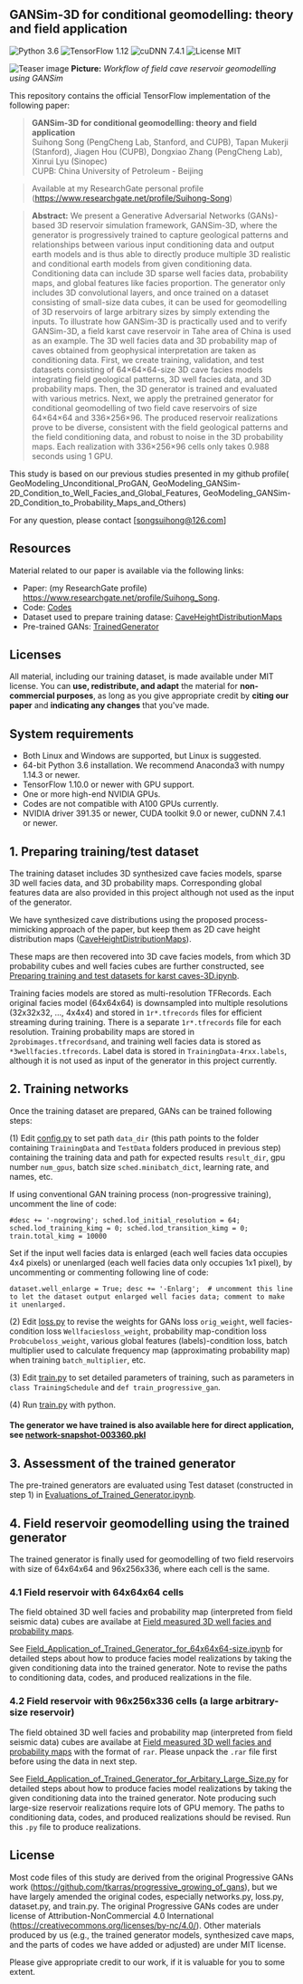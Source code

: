 ## GANSim-3D for conditional geomodelling: theory and field application
![Python 3.6](https://img.shields.io/badge/python-3.6-green.svg?style=plastic)
![TensorFlow 1.12](https://img.shields.io/badge/tensorflow-1.12-green.svg?style=plastic)
![cuDNN 7.4.1](https://img.shields.io/badge/cudnn-7.4.1-green.svg?style=plastic)
![License MIT](https://img.shields.io/badge/license-MIT-green.svg?style=plastic)

![Teaser image](./Workflow_of_field_application_of_GANSim.png) 
**Picture:** *Workflow of field cave reservoir geomodelling using GANSim*

This repository contains the official TensorFlow implementation of the following paper:

> **GANSim-3D for conditional geomodelling: theory and field application**<br>
> Suihong Song (PengCheng Lab, Stanford, and CUPB), Tapan Mukerji (Stanford), Jiagen Hou (CUPB), Dongxiao Zhang (PengCheng Lab), Xinrui Lyu (Sinopec) <br>
> CUPB: China University of Petroleum - Beijing

> Available at my ResearchGate personal profile (https://www.researchgate.net/profile/Suihong-Song)

> **Abstract:** We present a Generative Adversarial Networks (GANs)-based 3D reservoir simulation framework, GANSim-3D, where the generator is progressively trained to capture geological patterns and relationships between various input conditioning data and output earth models and is thus able to directly produce multiple 3D realistic and conditional earth models from given conditioning data. Conditioning data can include 3D sparse well facies data, probability maps, and global features like facies proportion. The generator only includes 3D convolutional layers, and once trained on a dataset consisting of small-size data cubes, it can be used for geomodelling of 3D reservoirs of large arbitrary sizes by simply extending the inputs. To illustrate how GANSim-3D is practically used and to verify GANSim-3D, a field karst cave reservoir in Tahe area of China is used as an example. The 3D well facies data and 3D probability map of caves obtained from geophysical interpretation are taken as conditioning data. First, we create training, validation, and test datasets consisting of 64×64×64-size 3D cave facies models integrating field geological patterns, 3D well facies data, and 3D probability maps. Then, the 3D generator is trained and evaluated with various metrics. Next, we apply the pretrained generator for conditional geomodelling of two field cave reservoirs of size 64×64×64 and 336×256×96. The produced reservoir realizations prove to be diverse, consistent with the field geological patterns and the field conditioning data, and robust to noise in the 3D probability maps. Each realization with 336×256×96 cells only takes 0.988 seconds using 1 GPU. 

This study is based on our previous studies presented in my github profile(
GeoModeling_Unconditional_ProGAN, GeoModeling_GANSim-2D_Condition_to_Well_Facies_and_Global_Features, GeoModeling_GANSim-2D_Condition_to_Probability_Maps_and_Others)

For any question, please contact [songsuihong@126.com]<br>


## Resources

Material related to our paper is available via the following links:

- Paper: (my ResearchGate profile) https://www.researchgate.net/profile/Suihong_Song.
- Code: [Codes](./Codes/) 
- Dataset used to prepare training datase: [CaveHeightDistributionMaps](./CaveHeightDistributionMaps/)
- Pre-trained GANs: [TrainedGenerator](./TrainedGenerator/) 

## Licenses

All material, including our training dataset, is made available under MIT license. You can **use, redistribute, and adapt** the material for **non-commercial purposes**, as long as you give appropriate credit by **citing our paper** and **indicating any changes** that you've made.

## System requirements

* Both Linux and Windows are supported, but Linux is suggested.
* 64-bit Python 3.6 installation. We recommend Anaconda3 with numpy 1.14.3 or newer.
* TensorFlow 1.10.0 or newer with GPU support.
* One or more high-end NVIDIA GPUs.
* Codes are not compatible with A100 GPUs currently. 
* NVIDIA driver 391.35 or newer, CUDA toolkit 9.0 or newer, cuDNN 7.4.1 or newer.


## 1. Preparing training/test dataset

The training dataset includes 3D synthesized cave facies models, sparse 3D well facies data, and 3D probability maps. Corresponding global features data are also provided in this project although not used as the input of the generator. 

We have synthesized cave distributions using the proposed process-mimicking approach of the paper, but keep them as 2D cave height distribution maps ([CaveHeightDistributionMaps](./CaveHeightDistributionMaps/)). 

These maps are then recovered into 3D cave facies models, from which 3D probability cubes and well facies cubes are further constructed, see [Preparing training and test datasets for karst caves-3D.ipynb](./Codes/Preparing_training_and_test_datasets_for_karst_caves-3D.ipynb/). 

Training facies models are stored as multi-resolution TFRecords. Each original facies model (64x64x64) is downsampled into multiple resolutions (32x32x32, …, 4x4x4) and stored in `1r*.tfrecords` files for efficient streaming during training. There is a separate `1r*.tfrecords` file for each resolution. Training probability maps are stored in `2probimages.tfrecordsand`, and training well facies data is stored as `*3wellfacies.tfrecords`. Label data is stored in `TrainingData-4rxx.labels`, although it is not used as input of the generator in this project currently. 


## 2. Training networks

Once the training dataset are prepared, GANs can be trained following steps:

(1) Edit [config.py](./Codes/config.py) to set path `data_dir` (this path points to the folder containing `TrainingData` and `TestData` folders produced in previous step) containing the training data and path for expected results `result_dir`, gpu number `num_gpus`, batch size `sched.minibatch_dict`, learning rate, and names, etc.

If using conventional GAN training process (non-progressive training), uncomment the line of code: 
```
#desc += '-nogrowing'; sched.lod_initial_resolution = 64; sched.lod_training_kimg = 0; sched.lod_transition_kimg = 0; train.total_kimg = 10000
```

Set if the input well facies data is enlarged (each well facies data occupies 4x4 pixels) or unenlarged (each well facies data only occupies 1x1 pixel), by uncommenting or commenting following line of code:
```
dataset.well_enlarge = True; desc += '-Enlarg';  # uncomment this line to let the dataset output enlarged well facies data; comment to make it unenlarged.
```

(2) Edit [loss.py](./Codes/loss.py) to revise the weights for GANs loss `orig_weight`, well facies-condition loss `Wellfaciesloss_weight`, probability map-condition loss `Probcubeloss_weight`, various global features (labels)-condition loss, batch multiplier used to calculate frequency map (approximating probability map) when training `batch_multiplier`, etc.

(3) Edit [train.py](./Codes/train.py) to set detailed parameters of training, such as parameters in `class TrainingSchedule` and `def train_progressive_gan`.

(4) Run [train.py](./Codes/train.py) with python.

#### The generator we have trained is also available here for direct application, see [network-snapshot-003360.pkl](./TrainedGenerator/)


## 3. Assessment of the trained generator

The pre-trained generators are evaluated using Test dataset (constructed in step 1) in [Evaluations_of_Trained_Generator.ipynb](./Codes/Evaluations_of_Trained_Generator.ipynb). 


## 4. Field reservoir geomodelling using the trained generator

The trained generator is finally used for geomodelling of two field reservoirs with size of 64x64x64 and 96x256x336, where each cell is the same.

### 4.1 Field reservoir with 64x64x64 cells

The field obtained 3D well facies and probability map (interpreted from field seismic data) cubes are availabe at [Field measured 3D well facies and probability maps](./PracticalDataFromTahe/64x64x64/).

See [Field_Application_of_Trained_Generator_for_64x64x64-size.ipynb](./Codes/Field_Application_of_Trained_Generator_for_64x64x64-size.ipynb/) for detailed steps about how to produce facies model realizations by taking the given conditioning data into the trained generator. Note to revise the paths to conditioning data, codes, and produced realizations in the file.

### 4.2 Field reservoir with 96x256x336 cells (a large arbitrary-size reservoir)

The field obtained 3D well facies and probability map (interpreted from field seismic data) cubes are availabe at [Field measured 3D well facies and probability maps](./PracticalDataFromTahe/96x256x336/) with the format of `rar`. Please unpack the `.rar` file first before using the data in next step.

See [Field_Application_of_Trained_Generator_for_Arbitary_Large_Size.py](./Codes/Field_Application_of_Trained_Generator_for_Arbitary_Large_Size.py/) for detailed steps about how to produce facies model realizations by taking the given conditioning data into the trained generator. Note producing such large-size reservoir realizations require lots of GPU memory. The paths to conditioning data, codes, and produced realizations should be revised. Run this `.py` file to produce realizations.

## License
Most code files of this study are derived from the original Progressive GANs work (https://github.com/tkarras/progressive_growing_of_gans), but we have largely amended the original codes, especially networks.py, loss.py, dataset.py, and train.py. The original Progressive GANs codes are under license of Attribution-NonCommercial 4.0 International (https://creativecommons.org/licenses/by-nc/4.0/). Other materials produced by us (e.g., the trained generator models, synthesized cave maps, and the parts of codes we have added or adjusted) are under MIT license.


Please give appropriate credit to our work, if it is valuable for you to some extent.
